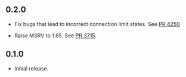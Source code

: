 ## 0.2.0

- Fix bugs that lead to incorrect connection limit states.
  See [PR 4250]

- Raise MSRV to 1.65.
  See [PR 3715].

[PR 4250]: https://github.com/libp2p/rust-libp2p/pull/4250
[PR 3715]: https://github.com/libp2p/rust-libp2p/pull/3715

## 0.1.0

- Initial release.
